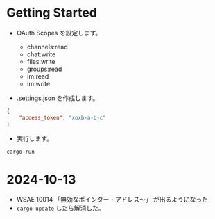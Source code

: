 # Getting Started

* OAuth Scopes を設定します。
  * channels:read
  * chat:write
  * files:write
  * groups:read
  * im:read
  * im:write

* .settings.json を作成します。

```json
{
    "access_token": "xoxb-a-b-c"
}
```

* 実行します。

```sh
cargo run
```

# 2024-10-13
* WSAE 10014 「無効なポインター・アドレス～」 が出るようになった
* `cargo update` したら解消した。
